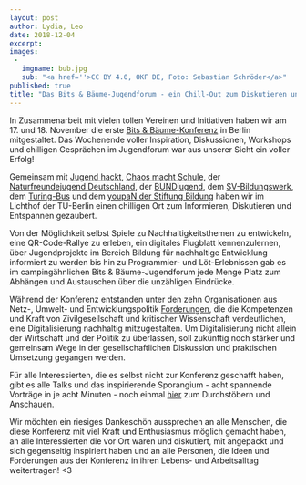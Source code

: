 ```yaml
---
layout: post
author: Lydia, Leo
date: 2018-12-04
excerpt:
images:
 -
   imgname: bub.jpg
   sub: "<a href=''>CC BY 4.0, OKF DE, Foto: Sebastian Schröder</a>"
published: true
title: "Das Bits & Bäume-Jugendforum - ein Chill-Out zum Diskutieren und Ausprobieren" 
---
```


In Zusammenarbeit mit vielen tollen Vereinen und Initiativen haben wir am 17. und 18. November die erste [Bits & Bäume-Konferenz](https://bits-und-baeume.org) in Berlin mitgestaltet. Das Wochenende voller Inspiration, Diskussionen, Workshops und chilligen Gesprächen im Jugendforum war aus unserer Sicht ein voller Erfolg! 

Gemeinsam mit [Jugend hackt](https://jugendhackt.org/), [Chaos macht Schule](https://www.ccc.de/schule), der [Naturfreundejugend Deutschland](https://www.naturfreundejugend.de/), der [BUNDjugend](https://www.bundjugend-berlin.de/), dem [SV-Bildungswerk](http://sv-bildungswerk.de/), dem [Turing-Bus](https://turing-bus.de/) und dem [youpaN der Stiftung Bildung](https://youpan.de/) haben wir im Lichthof der TU-Berlin einen chilligen Ort zum Informieren, Diskutieren und Entspannen gezaubert.

Von der Möglichkeit selbst Spiele zu Nachhaltigkeitsthemen zu entwickeln, eine QR-Code-Rallye zu erleben, ein digitales Flugblatt kennenzulernen, über Jugendprojekte im Bereich Bildung für nachhaltige Entwicklung informiert zu werden bis hin zu Programmier- und Löt-Erlebnissen gab es im campingähnlichen Bits & Bäume-Jugendforum jede Menge Platz zum Abhängen und Austauschen über die unzähligen Eindrücke. 

Während der Konferenz entstanden unter den zehn Organisationen aus Netz-, Umwelt- und Entwicklungspolitik [Forderungen](https://bits-und-baeume.org/forderungen/de), die die Kompetenzen und Kraft von Zivilgesellschaft und kritischer Wissenschaft verdeutlichen, eine Digitalisierung nachhaltig mitzugestalten. Um Digitalisierung nicht allein der Wirtschaft und der Politik zu überlassen, soll zukünftig noch stärker und gemeinsam Wege in der gesellschaftlichen Diskussion und praktischen Umsetzung gegangen werden. 

Für alle Interessierten, die es selbst nicht zur Konferenz geschafft haben, gibt es alle Talks und das inspirierende Sporangium - acht spannende Vorträge in je acht Minuten -  noch einmal [hier](https://media.ccc.de/c/bub2018) zum Durchstöbern und Anschauen. 

Wir möchten ein riesiges Dankeschön aussprechen an alle Menschen, die diese Konferenz mit viel Kraft und Enthusiasmus möglich gemacht haben, an alle Interessierten die vor Ort waren und diskutiert, mit angepackt und sich gegenseitig inspiriert haben und an alle Personen, die Ideen und Forderungen aus der Konferenz in ihren Lebens- und Arbeitsalltag weitertragen! <3
